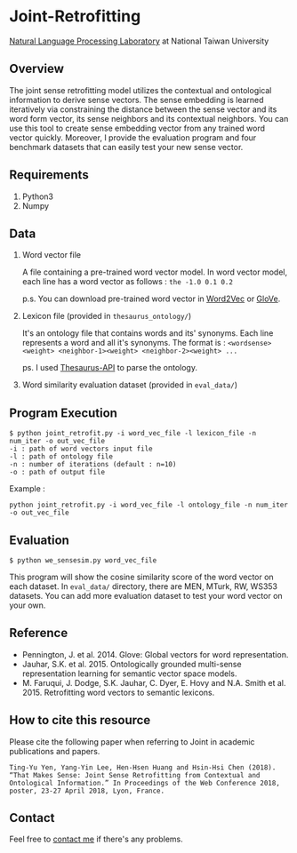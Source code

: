 # Joint-Retrofitting
[Natural Language Processing Laboratory](http://nlg.csie.ntu.edu.tw) at National Taiwan University

## Overview
The joint sense retrofitting model utilizes the contextual and ontological information to derive sense vectors. The sense embedding is learned iteratively via constraining the distance between the sense vector and its word form vector, its sense neighbors and its contextual neighbors. You can use this tool to create sense embedding vector from any trained word vector quickly. Moreover, I provide the evaluation program and four benchmark datasets that can easily test your new sense vector.

## Requirements
1. Python3
2. Numpy

## Data
1. Word vector file

    A file containing a pre-trained word vector model. In word vector model, each line has a word vector as follows :
        `the -1.0 0.1 0.2`

    p.s. You can download pre-trained word vector in [Word2Vec](https://code.google.com/archive/p/word2vec/) or [GloVe](https://nlp.stanford.edu/projects/glove/).

2. Lexicon file (provided in `thesaurus_ontology/`)

    It's an ontology file that contains words and its' synonyms. Each line represents a word and all it's synonyms. The format is :
        `<wordsense><weight> <neighbor-1><weight> <neighbor-2><weight> ...`

    ps. I used [Thesaurus-API](https://github.com/Manwholikespie/thesaurus-api) to parse the ontology.

3. Word similarity evaluation dataset (provided in `eval_data/`)

## Program Execution

```
$ python joint_retrofit.py -i word_vec_file -l lexicon_file -n num_iter -o out_vec_file
-i : path of word vectors input file
-l : path of ontology file
-n : number of iterations (default : n=10)
-o : path of output file
```

Example : 
```
python joint_retrofit.py -i word_vec_file -l ontology_file -n num_iter -o out_vec_file
```

## Evaluation

```
$ python we_sensesim.py word_vec_file
```
This program will show the cosine similarity score of the word vector on each dataset.
In `eval_data/` directory, there are MEN, MTurk, RW, WS353 datasets. You can add more evaluation dataset to test your word vector on your own.


## Reference
- Pennington, J. et al. 2014. Glove: Global vectors for word representation.
- Jauhar, S.K. et al. 2015. Ontologically grounded multi-sense representation learning for semantic vector space models.
- M. Faruqui, J. Dodge, S.K. Jauhar, C. Dyer, E. Hovy and N.A. Smith et al. 2015. Retrofitting word vectors to semantic lexicons.

## How to cite this resource
Please cite the following paper when referring to Joint in academic publications and papers.

`
Ting-Yu Yen, Yang-Yin Lee, Hen-Hsen Huang and Hsin-Hsi Chen (2018). “That Makes Sense: Joint Sense Retrofitting from Contextual and Ontological Information.” In Proceedings of the Web Conference 2018, poster, 23-27 April 2018, Lyon, France.
`

## Contact
Feel free to [contact me](mailto:tyyen@nlg.csie.ntu.edu.tw) if there's any problems.

